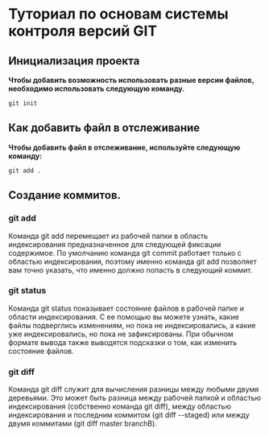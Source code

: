 # Туториал по основам системы контроля версий GIT


## Инициализация проекта
**Чтобы добавить возможность использовать разные версии файлов, необходимо использовать следующую команду.**

```fix
git init
```


## Как добавить файл в отслеживание
**Чтобы добавить файл в отслеживание, используйте следующую команду:**
```fix
git add .
```


## Создание коммитов.

### **git add**
Команда git add перемещает из рабочей папки в область индексирования предназначенное для следующей фиксации содержимое. По умолчанию команда git
commit работает только с областью индексирования, поэтому именно команда
git add позволяет вам точно указать, что именно должно попасть в следующий
коммит.
### **git status**
Команда git status показывает состояние файлов в рабочей папке и области
индексирования. С ее помощью вы можете узнать, какие файлы подверглись изменениям, но пока не индексировались, а какие уже индексировались, но пока не
зафиксированы. При обычном формате вывода также выводятся подсказки о том,
как изменить состояние файлов.
### **git diff**
Команда git diff служит для вычисления разницы между любыми двумя деревьями. Это может быть разница между рабочей папкой и областью индексирования (собственно команда git diff), между областью индексирования и последним
коммитом (git diff --staged) или между двумя коммитами (git diff master
branchB).
